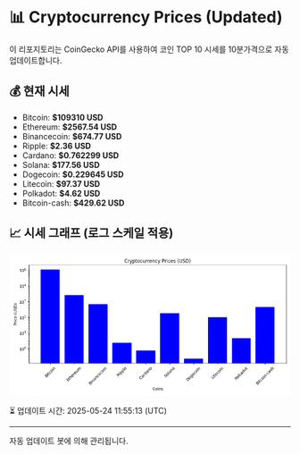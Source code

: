 
# 📊 Cryptocurrency Prices (Updated)

이 리포지토리는 CoinGecko API를 사용하여 코인 TOP 10 시세를 10분가격으로 자동 업데이트합니다.

## 💰 현재 시세
- Bitcoin: **$109310 USD**
- Ethereum: **$2567.54 USD**
- Binancecoin: **$674.77 USD**
- Ripple: **$2.36 USD**
- Cardano: **$0.762299 USD**
- Solana: **$177.56 USD**
- Dogecoin: **$0.229645 USD**
- Litecoin: **$97.37 USD**
- Polkadot: **$4.62 USD**
- Bitcoin-cash: **$429.62 USD**

## 📈 시세 그래프 (로그 스케일 적용)
![Crypto Prices](crypto_prices.png)

⏳ 업데이트 시간: 2025-05-24 11:55:13 (UTC)

---
자동 업데이트 봇에 의해 관리됩니다.
